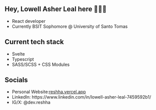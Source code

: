 ## Hey, Lowell Asher Leal here 👋👋👋
<ul>
  <li>React developer</li>
  <li>Currently BSIT Sophomore @ University of Santo Tomas</li>
</ul>

<h2>Current tech stack</h2>
<ul>
  <li>Svelte</li>
  <li>Typescript</li>
  <li>SASS/SCSS + CSS Modules</li>
</ul>

<h2>Socials</h2>
<ul>
  <li>Personal Website:<a href="https://reshha.vercel.app">reshha.vercel.app</a></li>
  <li>LinkedIn: https://www.linkedin.com/in/lowell-asher-leal-7459592b1/</li>
  <li>IG/X: @dev.reshha</li>
</ul>
